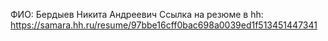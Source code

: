 ФИО: Бердыев Никита Андреевич
Ссылка на резюме в hh: https://samara.hh.ru/resume/97bbe16cff0bac698a0039ed1f513451447341
